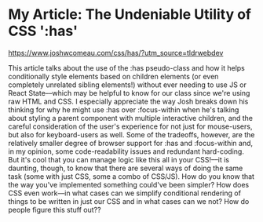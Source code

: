 # My Article: The Undeniable Utility of CSS ':has'

https://www.joshwcomeau.com/css/has/?utm_source=tldrwebdev

This article talks about the use of the :has pseudo-class and how it helps conditionally style elements based on children elements (or even completely unrelated sibling elements!) without ever needing to use JS or React State––which may be helpful to know for our class since we're using raw HTML and CSS. I especially appreciate the way Josh breaks down his thinking for why he might use :has over :focus-within when he's talking about styling a parent component with multiple interactive children, and the careful consideration of the user's experience for not just for mouse-users, but also for keyboard-users as well. Some of the tradeoffs, however, are the relatively smaller degree of browser support for :has and :focus-within and, in my opinion, some code-readability issues and redundant hard-coding. But it's cool that you can manage logic like this all in your CSS!––it is daunting, though, to know that there are several ways of doing the same task (some with just CSS, some a combo of CSS/JS). How do you know that the way you've implemented something could've been simpler? How does CSS even work––in what cases can we simplify conditional rendering of things to be written in just our CSS and in what cases can we not? How do people figure this stuff out??
